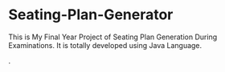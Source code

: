 # Seating-Plan-Generator

This is My Final Year Project of Seating Plan Generation During Examinations. It is totally developed using Java Language.







































































































































.






































